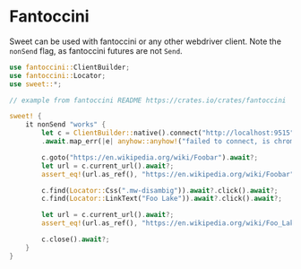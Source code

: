 # Fantoccini

Sweet can be used with fantoccini or any other webdriver client. Note the `nonSend` flag, as fantoccini futures are not `Send`.

```rs
use fantoccini::ClientBuilder;
use fantoccini::Locator;
use sweet::*;

// example from fantoccini README https://crates.io/crates/fantoccini

sweet! {
	it nonSend "works" {
		let c = ClientBuilder::native().connect("http://localhost:9515")
		.await.map_err(|e| anyhow::anyhow!("failed to connect, is chromedriver running?\n{:?}",e))?;

		c.goto("https://en.wikipedia.org/wiki/Foobar").await?;
		let url = c.current_url().await?;
		assert_eq!(url.as_ref(), "https://en.wikipedia.org/wiki/Foobar");

		c.find(Locator::Css(".mw-disambig")).await?.click().await?;
		c.find(Locator::LinkText("Foo Lake")).await?.click().await?;

		let url = c.current_url().await?;
		assert_eq!(url.as_ref(), "https://en.wikipedia.org/wiki/Foo_Lake");

		c.close().await?;
	}
}
```